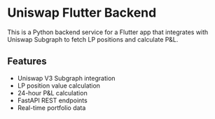 # Uniswap Flutter Backend

This is a Python backend service for a Flutter app that integrates with Uniswap Subgraph to fetch LP positions and calculate P&L.

## Features
- Uniswap V3 Subgraph integration
- LP position value calculation
- 24-hour P&L calculation
- FastAPI REST endpoints
- Real-time portfolio data